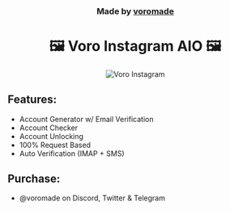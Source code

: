 <h3 align="center">
  Made by <a href="https://github.com/voromade">voromade</a>
</h3>

<h1 align="center">🖼️ Voro Instagram AIO 🖼️</h1>

<p align="center">
  <img src=https://media.discordapp.net/attachments/1133317136673165312/1173522582625075230/image.png?ex=65644312&is=6551ce12&hm=3cb3ddac59c6a73c28ccdf5932d4c4914be48ef1d3de695747f5adc779c5c740&=&width=1215&height=643" alt="Voro Instagram">
</p>

## Features:

- Account Generator w/ Email Verification
- Account Checker
- Account Unlocking
- 100% Request Based
- Auto Verification (IMAP + SMS)


## Purchase:
- @voromade on Discord, Twitter & Telegram
